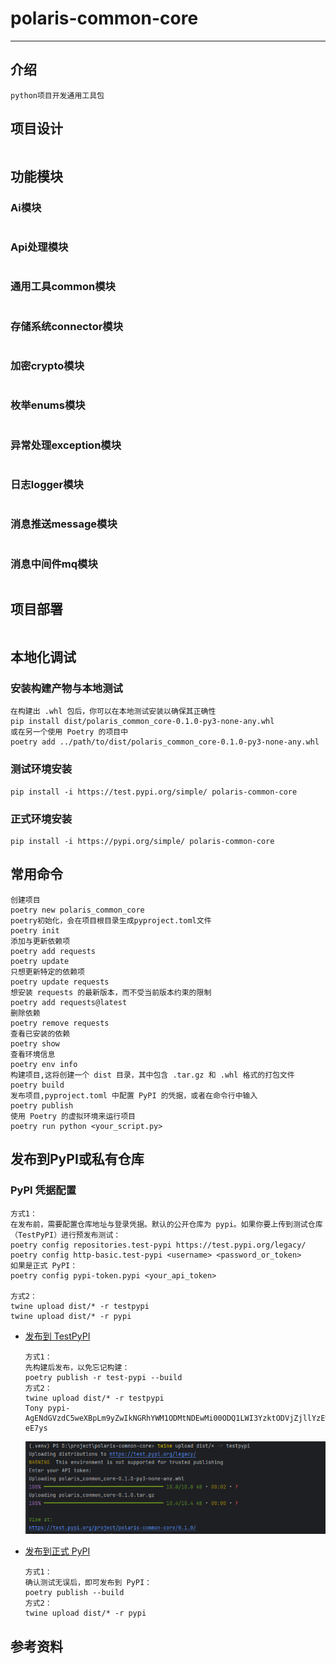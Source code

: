 
# polaris-common-core

---


## 介绍
```.text
python项目开发通用工具包
```

## 项目设计
```.text

```


## 功能模块
### Ai模块
```.text

```
### Api处理模块
```.text

```
### 通用工具common模块
```.text

```
### 存储系统connector模块
```.text

```
### 加密crypto模块
```.text

```
### 枚举enums模块
```.text

```
### 异常处理exception模块
```.text

```
### 日志logger模块
```.text

```
### 消息推送message模块
```.text

```
### 消息中间件mq模块
```.text

```



## 项目部署
```.text

```

## 本地化调试
### 安装构建产物与本地测试
```.text
在构建出 .whl 包后，你可以在本地测试安装以确保其正确性
pip install dist/polaris_common_core-0.1.0-py3-none-any.whl
或在另一个使用 Poetry 的项目中
poetry add ../path/to/dist/polaris_common_core-0.1.0-py3-none-any.whl
```
### 测试环境安装
```.text
pip install -i https://test.pypi.org/simple/ polaris-common-core
```
### 正式环境安装
```.text
pip install -i https://pypi.org/simple/ polaris-common-core
```


## 常用命令
```.text
创建项目
poetry new polaris_common_core
poetry初始化，会在项目根目录生成pyproject.toml文件
poetry init
添加与更新依赖项
poetry add requests
poetry update
只想更新特定的依赖项
poetry update requests
想安装 requests 的最新版本，而不受当前版本约束的限制
poetry add requests@latest
删除依赖
poetry remove requests
查看已安装的依赖
poetry show
查看环境信息
poetry env info
构建项目,这将创建一个 dist 目录，其中包含 .tar.gz 和 .whl 格式的打包文件
poetry build
发布项目,pyproject.toml 中配置 PyPI 的凭据，或者在命令行中输入
poetry publish
使用 Poetry 的虚拟环境来运行项目
poetry run python <your_script.py>
```

## 发布到PyPI或私有仓库
### PyPI 凭据配置
```.text
方式1：
在发布前，需要配置仓库地址与登录凭据。默认的公开仓库为 pypi。如果你要上传到测试仓库（TestPyPI）进行预发布测试：
poetry config repositories.test-pypi https://test.pypi.org/legacy/
poetry config http-basic.test-pypi <username> <password_or_token>
如果是正式 PyPI：
poetry config pypi-token.pypi <your_api_token>

方式2：
twine upload dist/* -r testpypi
twine upload dist/* -r pypi
```
- [发布到 TestPyPI]()
  ```.text
  方式1：
  先构建后发布，以免忘记构建：
  poetry publish -r test-pypi --build
  方式2：
  twine upload dist/* -r testpypi
  Tony pypi-AgENdGVzdC5weXBpLm9yZwIkNGRhYWM1ODMtNDEwMi00ODQ1LWI3YzktODVjZjllYzEwMzRhAAIqWzMsIjhkMmI0YTBlLTRmZmUtNGMyNi04NGJhLTE0MmViZjgwYWQxMyJdAAAGIOHlQrxUOURhfUSJeVMNNeI_9doWDHodjuP8mk-eE7ys
  ```
  ![img](/docs/imgs/642375874689070.png) </br>

- [发布到正式 PyPI]()
  ```.text
  方式1：
  确认测试无误后，即可发布到 PyPI：
  poetry publish --build
  方式2：
  twine upload dist/* -r pypi
  ```





## 参考资料




